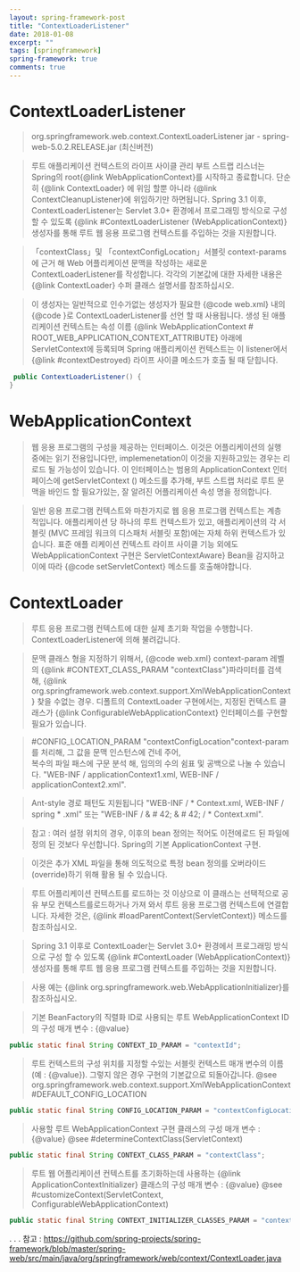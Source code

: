 ```yaml
---
layout: spring-framework-post
title: "ContextLoaderListener"
date: 2018-01-08
excerpt: ""
tags: [springframework]
spring-framework: true
comments: true
---
```


# ContextLoaderListener
> org.springframework.web.context.ContextLoaderListener
> jar - spring-web-5.0.2.RELEASE.jar (최신버전)

> 루트 애플리케이션 컨텍스트의 라이프 사이클 관리
> 부트 스트랩 리스너는 Spring의 root{@link WebApplicationContext}를 시작하고 종료합니다.
> 단순히 {@link ContextLoader} 에 위임 할뿐 아니라 {@link ContextCleanupListener}에 위임하기만 하면됩니다.
> Spring 3.1 이후, ContextLoaderListener는 Servlet 3.0+ 환경에서 프로그래밍 방식으로 구성 할 수 있도록
> {@link #ContextLoaderListener (WebApplicationContext)} 생성자를 통해 루트 웹 응용 프로그램 컨텍스트를 주입하는 것을 지원합니다.

> 「contextClass」및 「contextConfigLocation」서블릿 context-params에 근거 해 Web 어플리케이션 문맥을 작성하는 새로운 ContextLoaderListener를 작성합니다.
> 각각의 기본값에 대한 자세한 내용은 {@link ContextLoader} 수퍼 클래스 설명서를 참조하십시오.

> 이 생성자는 일반적으로 인수가없는 생성자가 필요한 {@code web.xml} 내의 {@code <listener>}로 ContextLoaderListener를 선언 할 때 사용됩니다.
> 생성 된 애플리케이션 컨텍스트는 속성 이름 {@link WebApplicationContext # ROOT_WEB_APPLICATION_CONTEXT_ATTRIBUTE} 아래에 ServletContext에 등록되며
> Spring 애플리케이션 컨텍스트는 이 listener에서 {@link #contextDestroyed} 라이프 사이클 메소드가 호출 될 때 닫힙니다.
~~~java
 public ContextLoaderListener() {
}
~~~

# WebApplicationContext
> 웹 응용 프로그램의 구성을 제공하는 인터페이스.
> 이것은 어플리케이션의 실행 중에는 읽기 전용입니다만, implemenetation이 이것을 지원하고있는 경우는 리로드 될 가능성이 있습니다.
> 이 인터페이스는 범용의 ApplicationContext 인터페이스에 getServletContext () 메소드를 추가해, 부트 스트랩 처리로 루트 문맥을 바인드 할 필요가있는, 잘 알려진 어플리케이션 속성 명을 정의합니다.

> 일반 응용 프로그램 컨텍스트와 마찬가지로 웹 응용 프로그램 컨텍스트는 계층 적입니다.
> 애플리케이션 당 하나의 루트 컨텍스트가 있고, 애플리케이션의 각 서블릿 (MVC 프레임 워크의 디스패처 서블릿 포함)에는 자체 하위 컨텍스트가 있습니다.
> 표준 애플 리케이션 컨텍스트 라이프 사이클 기능 외에도 WebApplicationContext 구현은 ServletContextAware} Bean을 감지하고 이에 따라 {@code setServletContext} 메소드를 호출해야합니다.


# ContextLoader
> 루트 응용 프로그램 컨텍스트에 대한 실제 초기화 작업을 수행합니다.
> ContextLoaderListener에 의해 불려갑니다.

> 문맥 클래스 형을 지정하기 위해서, {@code web.xml} context-param 레벨의 {@link #CONTEXT_CLASS_PARAM "contextClass"}파라미터를 검색해,
> {@link org.springframework.web.context.support.XmlWebApplicationContext} 찾을 수없는 경우.
> 디폴트의 ​​ContextLoader 구현에서는, 지정된 컨텍스트 클래스가 {@link ConfigurableWebApplicationContext} 인터페이스를 구현할 필요가 있습니다.

> #CONFIG_LOCATION_PARAM "contextConfigLocation"context-param를 처리해, 그 값을 문맥 인스턴스에 건네 주어,  
> 복수의 파일 패스에 구문 분석 해, 임의의 수의 쉼표 및 공백으로 나눌 수 있습니다.
> "WEB-INF / applicationContext1.xml, WEB-INF / applicationContext2.xml".

> Ant-style 경로 패턴도 지원됩니다
> "WEB-INF / * Context.xml, WEB-INF / spring * .xml"
> 또는 "WEB-INF / & # 42; & # 42; / * Context.xml".

> 참고 : 여러 설정 위치의 경우, 이후의 bean 정의는 적어도 이전에로드 된 파일에 정의 된 것보다 우선합니다.
> Spring의 기본 ApplicationContext 구현.

> 이것은 추가 XML 파일을 통해 의도적으로 특정 bean 정의를 오버라이드 (override)하기 위해 활용 될 수 있습니다.

> 루트 어플리케이션 컨텍스트를 로드하는 것 이상으로 이 클래스는 선택적으로 공유 부모 컨텍스트를로드하거나 가져 와서 루트 응용 프로그램 컨텍스트에 연결합니다.
> 자세한 것은, {@link #loadParentContext(ServletContext)}  메소드를 참조하십시오.

> Spring 3.1 이후로 ContextLoader는 Servlet 3.0+ 환경에서 프로그래밍 방식으로 구성 할 수 있도록
> {@link #ContextLoader (WebApplicationContext)} 생성자를 통해 루트 웹 응용 프로그램 컨텍스트를 주입하는 것을 지원합니다.

> 사용 예는 {@link org.springframework.web.WebApplicationInitializer}를 참조하십시오.

> 기본 BeanFactory의 직렬화 ID로 사용되는 루트 WebApplicationContext ID의 구성 매개 변수 : {@value}
~~~java
public static final String CONTEXT_ID_PARAM = "contextId";
~~~

> 루트 컨텍스트의 구성 위치를 지정할 수있는 서블릿 컨텍스트 매개 변수의 이름 (예 : {@value}). 그렇지 않은 경우 구현의 기본값으로 되돌아갑니다.
> @see org.springframework.web.context.support.XmlWebApplicationContext#DEFAULT_CONFIG_LOCATION
~~~java
public static final String CONFIG_LOCATION_PARAM = "contextConfigLocation";
~~~

> 사용할 루트 WebApplicationContext 구현 클래스의 구성 매개 변수 : {@value}
> @see #determineContextClass(ServletContext)
~~~java
public static final String CONTEXT_CLASS_PARAM = "contextClass";
~~~
> 루트 웹 어플리케이션 컨텍스트를 초기화하는데 사용하는 {@link ApplicationContextInitializer} 클래스의 구성 매개 변수 : {@value}
> @see #customizeContext(ServletContext, ConfigurableWebApplicationContext)
~~~java
public static final String CONTEXT_INITIALIZER_CLASSES_PARAM = "contextInitializerClasses";
~~~

.
.
.
참고 : https://github.com/spring-projects/spring-framework/blob/master/spring-web/src/main/java/org/springframework/web/context/ContextLoader.java
